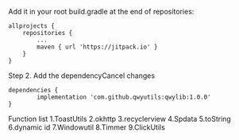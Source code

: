 Add it in your root build.gradle at the end of repositories:

	allprojects {
		repositories {
			...
			maven { url 'https://jitpack.io' }
		}
	}
Step 2. Add the dependencyCancel changes

	dependencies {
	        implementation 'com.github.qwyutils:qwylib:1.0.0'
	}
Function list
 1.ToastUtils
 2.okhttp
 3.recyclerview
 4.Spdata
 5.toString
 6.dynamic id
 7.Windowutil
 8.Timmer
 9.ClickUtils
